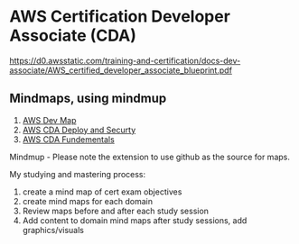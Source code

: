 # AWS Certification Developer Associate (CDA) 
https://d0.awsstatic.com/training-and-certification/docs-dev-associate/AWS_certified_developer_associate_blueprint.pdf
## Mindmaps, using mindmup
 1. [AWS Dev Map ](https://atlas.mindmup.com/2016/06/9060df5012e50134c6f8417df57c297d/aws_developer/index.html)
 2. [AWS CDA Deploy and Securty](https://atlas.mindmup.com/2016/06/e5d58b3012e50134c6f8417df57c297d/aws_cda_deployment_and_security_/index.html) 
 3. [AWS CDA Fundementals](https://atlas.mindmup.com/2016/06/bfa65be012e50134c6f8417df57c297d/aws_cda_aws_fundamentals/index.html)


Mindmup - 
Please note the extension to use github as the source for maps.

My studying and mastering process:
 1. create a mind map of cert exam objectives
 2. create mind maps for each domain
 3. Review maps before and after each study session
 4. Add content to domain mind maps after study sessions, add graphics/visuals
